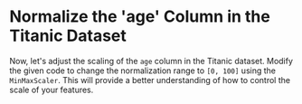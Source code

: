 # Normalize the 'age' Column in the Titanic Dataset

Now, let's adjust the scaling of the `age` column in the Titanic dataset. Modify the given code to change the normalization range to `[0, 100]` using the `MinMaxScaler`. This will provide a better understanding of how to control the scale of your features.